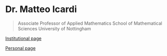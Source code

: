 # Dr. Matteo Icardi
> Associate Professor of Applied Mathematics
> School of Mathematical Sciences
> University of Nottingham


[Institutional page](https://www.nottingham.ac.uk/mathematics/people/matteo.icardi)


[Personal page](https://www.matteoicardi.it)